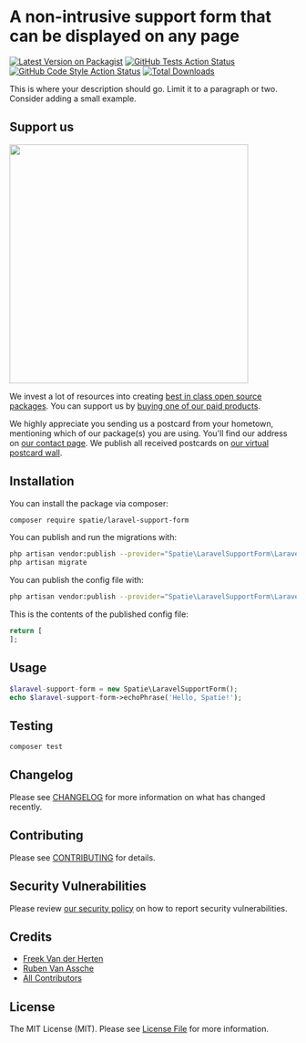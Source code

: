 # A non-intrusive support form that can be displayed on any page

[![Latest Version on Packagist](https://img.shields.io/packagist/v/spatie/laravel-support-form.svg?style=flat-square)](https://packagist.org/packages/spatie/laravel-support-form)
[![GitHub Tests Action Status](https://img.shields.io/github/workflow/status/spatie/laravel-support-form/run-tests?label=tests)](https://github.com/spatie/laravel-support-form/actions?query=workflow%3Arun-tests+branch%3Amain)
[![GitHub Code Style Action Status](https://img.shields.io/github/workflow/status/spatie/laravel-support-form/Check%20&%20fix%20styling?label=code%20style)](https://github.com/spatie/laravel-support-form/actions?query=workflow%3A"Check+%26+fix+styling"+branch%3Amain)
[![Total Downloads](https://img.shields.io/packagist/dt/spatie/laravel-support-form.svg?style=flat-square)](https://packagist.org/packages/spatie/laravel-support-form)

This is where your description should go. Limit it to a paragraph or two. Consider adding a small example.

## Support us

[<img src="https://github-ads.s3.eu-central-1.amazonaws.com/laravel-support-form.jpg?t=1" width="419px" />](https://spatie.be/github-ad-click/laravel-support-form)

We invest a lot of resources into creating [best in class open source packages](https://spatie.be/open-source). You can support us by [buying one of our paid products](https://spatie.be/open-source/support-us).

We highly appreciate you sending us a postcard from your hometown, mentioning which of our package(s) you are using. You'll find our address on [our contact page](https://spatie.be/about-us). We publish all received postcards on [our virtual postcard wall](https://spatie.be/open-source/postcards).

## Installation

You can install the package via composer:

```bash
composer require spatie/laravel-support-form
```

You can publish and run the migrations with:

```bash
php artisan vendor:publish --provider="Spatie\LaravelSupportForm\LaravelSupportFormServiceProvider" --tag="laravel-support-form-migrations"
php artisan migrate
```

You can publish the config file with:
```bash
php artisan vendor:publish --provider="Spatie\LaravelSupportForm\LaravelSupportFormServiceProvider" --tag="laravel-support-form-config"
```

This is the contents of the published config file:

```php
return [
];
```

## Usage

```php
$laravel-support-form = new Spatie\LaravelSupportForm();
echo $laravel-support-form->echoPhrase('Hello, Spatie!');
```

## Testing

```bash
composer test
```

## Changelog

Please see [CHANGELOG](CHANGELOG.md) for more information on what has changed recently.

## Contributing

Please see [CONTRIBUTING](.github/CONTRIBUTING.md) for details.

## Security Vulnerabilities

Please review [our security policy](../../security/policy) on how to report security vulnerabilities.

## Credits

- [Freek Van der Herten](https://github.com/freekmurze)
- [Ruben Van Assche](https://github.com/rubenvanassche)
- [All Contributors](../../contributors)

## License

The MIT License (MIT). Please see [License File](LICENSE.md) for more information.
